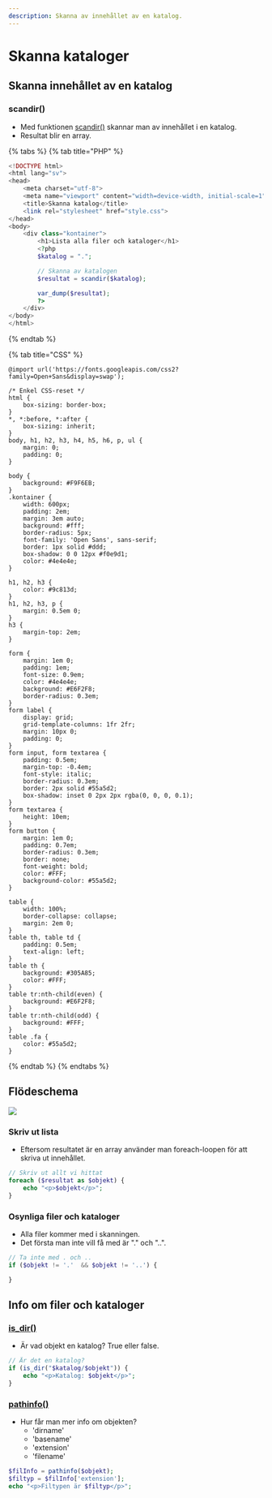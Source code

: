 ```yaml
---
description: Skanna av innehållet av en katalog.
---
```


# Skanna kataloger

## Skanna innehållet av en katalog

### scandir\(\)

* Med funktionen [scandir\(\)](https://devdocs.io/php/function.scandir) skannar man av innehållet i en katalog.
* Resultat blir en array.

{% tabs %}
{% tab title="PHP" %}
```php
<!DOCTYPE html>
<html lang="sv">
<head>
    <meta charset="utf-8">
    <meta name="viewport" content="width=device-width, initial-scale=1">
    <title>Skanna katalog</title>
    <link rel="stylesheet" href="style.css">
</head>
<body>
    <div class="kontainer">
        <h1>Lista alla filer och kataloger</h1>
        <?php
        $katalog = ".";

        // Skanna av katalogen
        $resultat = scandir($katalog);

        var_dump($resultat);
        ?>
    </div>
</body>
</html>
```
{% endtab %}

{% tab title="CSS" %}
```
@import url('https://fonts.googleapis.com/css2?family=Open+Sans&display=swap');

/* Enkel CSS-reset */
html {
    box-sizing: border-box;
}
*, *:before, *:after {
    box-sizing: inherit;
}
body, h1, h2, h3, h4, h5, h6, p, ul {
    margin: 0;
    padding: 0;
}

body {
    background: #F9F6EB;
}
.kontainer {
    width: 600px;
    padding: 2em;
    margin: 3em auto;
    background: #fff;
    border-radius: 5px;
    font-family: 'Open Sans', sans-serif;
    border: 1px solid #ddd;
    box-shadow: 0 0 12px #f0e9d1;
    color: #4e4e4e;
}

h1, h2, h3 {
    color: #9c813d;
}
h1, h2, h3, p {
    margin: 0.5em 0;
}
h3 {
    margin-top: 2em;
}

form {
    margin: 1em 0;
    padding: 1em;
    font-size: 0.9em;
    color: #4e4e4e;
    background: #E6F2F8;
    border-radius: 0.3em;
}
form label {
    display: grid;
    grid-template-columns: 1fr 2fr;
    margin: 10px 0;
    padding: 0;
}
form input, form textarea {
    padding: 0.5em;
    margin-top: -0.4em;
    font-style: italic;
    border-radius: 0.3em;
    border: 2px solid #55a5d2;
    box-shadow: inset 0 2px 2px rgba(0, 0, 0, 0.1);
}
form textarea {
    height: 10em;
}
form button {
    margin: 1em 0;
    padding: 0.7em;
    border-radius: 0.3em;
    border: none;
    font-weight: bold;
    color: #FFF;
    background-color: #55a5d2;
}

table {
    width: 100%;
    border-collapse: collapse;
    margin: 2em 0;
}
table th, table td {
    padding: 0.5em;
    text-align: left;
}
table th {
    background: #305A85;
    color: #FFF;
}
table tr:nth-child(even) {
    background: #E6F2F8;
}
table tr:nth-child(odd) {
    background: #FFF;
}
table .fa {
    color: #55a5d2;
}
```
{% endtab %}
{% endtabs %}

## Flödeschema

![](../.gitbook/assets/labb3.png)

### Skriv ut lista

* Eftersom resultatet är en array använder man foreach-loopen för att skriva ut innehållet.

```php
// Skriv ut allt vi hittat
foreach ($resultat as $objekt) {
    echo "<p>$objekt</p>";
}
```

### Osynliga filer och kataloger

* Alla filer kommer med i skanningen. 
* Det första man inte vill få med är "." och "..".

```php
// Ta inte med . och ..
if ($objekt != '.'  && $objekt != '..') {

}
```

## Info om filer och kataloger

### [is\_dir\(\)](https://devdocs.io/php/function.is-dir)

* Är vad objekt en katalog? True eller false.

```php
// Är det en katalog?
if (is_dir("$katalog/$objekt")) {
    echo "<p>Katalog: $objekt</p>";
}
```

### [pathinfo\(\)](https://devdocs.io/php/function.pathinfo)

* Hur får man mer info om objekten?
  * 'dirname'
  * 'basename'
  * 'extension'
  * 'filename'

```php
$filInfo = pathinfo($objekt);
$filtyp = $filInfo['extension'];
echo "<p>Filtypen är $filtyp</p>";
```

